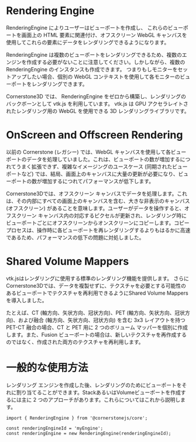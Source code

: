 # Rendering Engine

RenderingEngine によりユーザーはビューポートを作成し、
これらのビューポートを画面上の HTML 要素に関連付け、オフスクリーン WebGL キャンバスを使用してこれらの要素にデータをレンダリングできるようになります。

RenderingEngine は複数のビューポートをレンダリングできるため、複数のエンジンを作成する必要がないことに注意してください。しかしながら、複数の RenderingEngine のインスタンスも作成できます。
つまりもしモニターをセットアップしたい場合、個別の WebGL コンテキストを使用して各モニターのビューポートをレンダリングできます。

Cornerstone3D では、
RenderingEngine をゼロから構築し、レンダリングのバックボーンとして vtk.js を利用しています。
vtk.js は GPU アクセラレイトされたレンダリング用の WebGL を使用できる 3D レンダリングライブラリです。

# OnScreen and Offscreen Rendering

以前の Cornerstone (レガシー) では、WebGL キャンバスを使用して各ビューポートのデータを処理していました。これは、ビューポートの数が増加するにつれてうまく拡張できず、複雑なイメージングのユースケース (同期されたビューポートなど) では、結局、画面上のキャンバスに大量の更新が必要になり、ビューポートの数が増加するにつれてパフォーマンスが低下します。

Cornerstone3Dでは、オフスクリーン キャンバスでデータを処理します。これは、その内部にすべての画面上のキャンバスを含む、大きな非表示のキャンバス (オフスクリーン) があることを意味します。ユーザーがデータを操作すると、オフスクリーン キャンバス内の対応するピクセルが更新され、レンダリング時にビューポートごとにオフスクリーンからオンスクリーンにコピーします。コピー プロセスは、操作時に各ビューポートを再レンダリングするよりもはるかに高速であるため、パフォーマンスの低下の問題に対処しました。

# Shared Volume Mappers

vtk.jsはレンダリングに使用する標準のレンダリング機能を提供します。
さらにCornerstone3Dでは、データを複製せずに、テクスチャを必要とする可能性のあるビューポートでテクスチャを再利用できるようにShared Volume Mappersを導入しました。

たとえば、CT (軸方向、矢状方向、冠状方向)、PET (軸方向、矢状方向、冠状方向)、および融合 (軸方向、矢状方向、冠状方向) を含む 3x3 レイアウトを持つ PET-CT 融合の場合、CT と PET 用に 2 つのボリューム マッパーを個別に作成します。また、Fusion ビューポートの場合は、新しいテクスチャを再作成するのではなく、作成された両方のテクスチャを再利用します。

# 一般的な使用方法

レンダリング エンジンを作成した後、レンダリングのためにビューポートをそれに割り当てることができます。StackあるいはVolumeビューポートを作成するには主に 2 つのアプローチがあります。これらについてはこれから説明します。

```
import { RenderingEngine } from '@cornerstonejs/core';

const renderingEngineId = 'myEngine';
const renderingEngine = new RenderingEngine(renderingEngineId);
```

